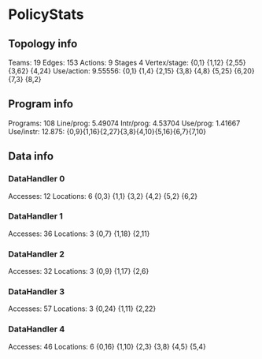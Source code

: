 # PolicyStats
## Topology info
Teams:		19
Edges:		153
Actions:	9
Stages		4
Vertex/stage:	{0,1} {1,12} {2,55} {3,62} {4,24} 
Use/action:	9.55556: {0,1} {1,4} {2,15} {3,8} {4,8} {5,25} {6,20} {7,3} {8,2} 

## Program info
Programs:	108
Line/prog:	5.49074
Intr/prog:	4.53704
Use/prog:	1.41667
Use/instr:	12.875: {0,9}{1,16}{2,27}{3,8}{4,10}{5,16}{6,7}{7,10}

## Data info

### DataHandler 0
Accesses:	12
Locations:	6
{0,3} {1,1} {3,2} {4,2} {5,2} {6,2} 

### DataHandler 1
Accesses:	36
Locations:	3
{0,7} {1,18} {2,11} 

### DataHandler 2
Accesses:	32
Locations:	3
{0,9} {1,17} {2,6} 

### DataHandler 3
Accesses:	57
Locations:	3
{0,24} {1,11} {2,22} 

### DataHandler 4
Accesses:	46
Locations:	6
{0,16} {1,10} {2,3} {3,8} {4,5} {5,4} 